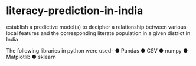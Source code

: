 # literacy-prediction-in-india

establish a predictive model(s) to decipher a relationship between
various local features and the corresponding literate population in a
given district in India

The following libraries in python were used-
● Pandas
● CSV
● numpy
● Matplotlib
● sklearn
